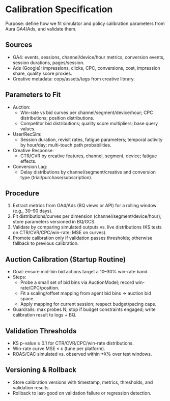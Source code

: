 # Calibration Specification

Purpose: define how we fit simulator and policy calibration parameters from Aura GA4/Ads, and validate them.

## Sources
- GA4: events, sessions, channel/device/hour metrics, conversion events, session durations, pages/session.
- Ads (Google): impressions, clicks, CPC, conversions, cost, impression share, quality score proxies.
- Creative metadata: copy/assets/tags from creative library.

## Parameters to Fit
- Auction:
  - Win-rate vs bid curves per channel/segment/device/hour; CPC distributions; position distributions.
  - Competitor bid distributions; quality score multipliers; base query values.
- User/RecSim:
  - Session duration, revisit rates, fatigue parameters; temporal activity by hour/day; multi-touch path probabilities.
- Creative Response:
  - CTR/CVR by creative features, channel, segment, device; fatigue effects.
- Conversion Lag:
  - Delay distributions by channel/segment/creative and conversion type (trial/purchase/subscription).

## Procedure
1) Extract metrics from GA4/Ads (BQ views or API) for a rolling window (e.g., 30–90 days).
2) Fit distributions/curves per dimension (channel/segment/device/hour); store parameters versioned in BQ/GCS.
3) Validate by comparing simulated outputs vs. live distributions (KS tests on CTR/CVR/CPC/win-rate; MSE on curves).
4) Promote calibration only if validation passes thresholds; otherwise fallback to previous calibration.

## Auction Calibration (Startup Routine)
- Goal: ensure mid-bin bid actions target a 10–30% win-rate band.
- Steps:
  - Probe a small set of bid bins via AuctionModel; record win-rate/CPC/position.
  - Fit a scaling/offset mapping from agent bid bins → auction bid space.
  - Apply mapping for current session; respect budget/pacing caps.
- Guardrails: max probes N; stop if budget constraints engaged; write calibration result to logs + BQ.

## Validation Thresholds
- KS p-value ≥ 0.1 for CTR/CVR/CPC/win-rate distributions.
- Win-rate curve MSE ≤ ε (tune per platform).
- ROAS/CAC simulated vs. observed within ±X% over test windows.

## Versioning & Rollback
- Store calibration versions with timestamp, metrics, thresholds, and validation results.
- Rollback to last-good on validation failure or regression detection.

